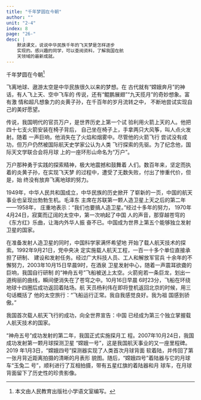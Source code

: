 ```yaml
---
title: "千年梦圆在今朝"
author: ""
unit: "2-4"
index: 8
page: "26-"
desc: |
    默读课文，说说中华民族千年的飞天梦是怎样逐步
    实现的。感兴趣的同学，可以查阅资料，了解我国在航
    天领域的最新成就。
---
```


千年梦圆在今朝[^1]

[^1]: 本文由人民教育出版社小学语文室编写。

飞离地球、遨游太空是中华民族很久以来的梦想。在
古代就有“嫦娥奔月”的神话，有人飞上天、空中飞车的
传说，还有“鲲鹏展翅”“九天揽月”的奇妙想象。富有激
情和超凡想象力的炎黄子孙，在千百年的岁月流转之中，
不断地尝试实现自己的美好愿望。

传说，我国明代的官员万户，是世界历史上第一个试
验利用火箭上天的人。他把四十七支火箭安装在椅子背后，
自己坐在椅子上，手拿两只大风筝，叫人点火发射。随着
一声巨响，他消失在了火焰和烟雾中。尽管他的火箭飞行
尝试没有成功，但万户仍然被国际航天史学家公认为人类
飞行探索的先驱。为了纪念他，国际天文学联合会将月球
上的一座环形山命名为“万户”。

万户那种勇于实践的探索精神，极大地震撼和鼓舞着
人们。数百年来，坚定而执着的炎黄子孙，在实现飞天梦
的过程中，遭受了无数失败，付出了惨重代价，但是，始
终没有放弃飞离地球的努力。

1949年，中华人民共和国成立，中华民族的历史掀开
了崭新的一页，中国的航天事业也呈现出勃勃生机。毛泽东
主席在苏联第一颗人造卫星上天之后的第二年——1958年，
庄重地表示：“我们也要搞人造卫星。”经过十多年的努力，
1970年4月24日，寂寞而辽阔的太空中，第一次响起了中国
人的声音，那穿越苍穹的《东方红》乐曲，让海内外华人振
奋不已。中国成为世界上第五个能够独立发射卫星的国家。

在准备发射人造卫星的同时，中国科学家满怀希望地
开始了载人航天技术的探索。1992年9月21日，党中央决
定实施载人航天工程，一百一十多个单位直接承担了研制、
建设和发射任务。经过广大科技人员、工人和解放军官兵
十余年的不懈努力，2003年10月15日早晨9时，在酒泉
卫星发射中心，随着一声震耳欲聋的巨响，我国自行研制
的“神舟五号”飞船被送上太空。火箭宛若一条巨龙，划出一
道绚丽的曲线，瞬间便消失在了苍穹之中。10月16日早晨
6时23分，飞船在环绕地球十四圈后成功返回着陆场。航
天员杨利伟在即将登机返回北京的时候，用三句话概括了
他的太空旅行：“飞船运行正常。我自我感觉良好。我为祖
国感到骄傲。”

我国首次载人航天飞行的成功，向全世界宣告：中国
已经成为第三个独立掌握载人航天技术的国家。

“神舟五号”成功发射的第二年，我国正式实施探月工
程。2007年10月24日，我国成功发射第一颗月球探测卫星
“嫦娥一号”，这是我国航天事业的又一座里程碑。2019
年1月3日，“嫦娥四号”探测器实现了人类首次月球背面
软着陆，并传回了第一张月背近距离拍摄的清晰的月表形
貌图。随后，“嫦娥四号”着陆器与它的月球车“玉兔二
号”，顺利进行了互相拍摄，带有五星红旗的着陆器和月
球车，在月球背面留下了历史性的珍贵影像。
